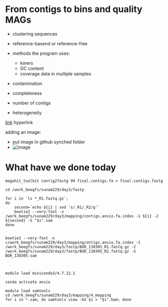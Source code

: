 # From contigs to bins and quality MAGs

- clustering sequences
- reference-basend or reference-free
- methods the program uses:
  - kmers
  - GC content
  - coverage data in multiple samples
  
- contamination
- completeness
- number of contigs
- heterogeneity

[link](linkitself.de) hyperlink

adding an image:

- put image in github synched folder
- ![image](imagepath)


# What have we done today
```
megahit_toolkit contig2fastg 99 final.contigs.fa > final.contigs.fastg                   

cd /work_beegfs/sunam229/day3/fastp

for i in `ls *_R1.fastq.gz`;
do
    second=`echo ${i} | sed 's/_R1/_R2/g'`
    bowtie2 --very-fast -x /work_beegfs/sunam229/day3/mapping/contigs.anvio.fa.index -1 ${i} -2 ${second} -S "$i".sam 
done


bowtie2 --very-fast -x c/work_beegfs/sunam229/day3/mapping/ontigs.anvio.fa.index -1 /work_beegfs/sunam229/day3/fastp/BGR_130305_R1.fastq.gz -2 /work_beegfs/sunam229/day3/fastp/BGR_130305_R2.fastq.gz -S BGR_130305.sam



module load miniconda3/4.7.12.1

conda activate anvio

module load samtools
cd /work_beegfs/sunam229/day3/mapping/4_mapping
for i in *.sam; do samtools view -bS $i > "$i".bam; done
```